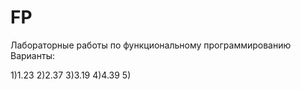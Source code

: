 # FP
Лабораторные работы по функциональному программированию
Варианты:

1)1.23
2)2.37
3)3.19
4)4.39
5)
